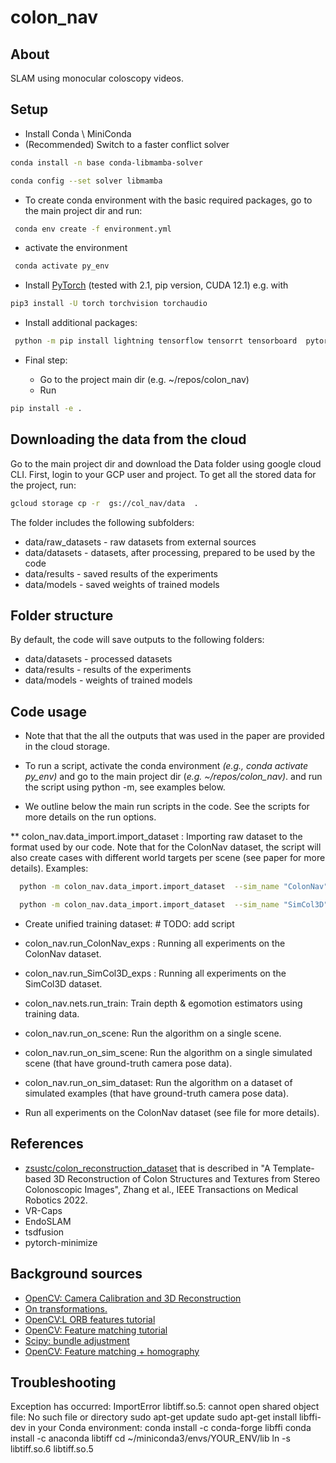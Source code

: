 # colon_nav

## About

SLAM using monocular coloscopy videos.

## Setup

* Install Conda \ MiniConda
* (Recommended)
Switch to a faster conflict solver

```bash
conda install -n base conda-libmamba-solver
```

```bash
conda config --set solver libmamba
```

* To create conda environment with the basic required packages, go to the main project dir and run:

```bash
 conda env create -f environment.yml
```

* activate the environment

```bash
 conda activate py_env
```

* Install [PyTorch](https://pytorch.org/get-started/locally/) (tested with 2.1, pip version, CUDA 12.1) e.g. with

```bash
pip3 install -U torch torchvision torchaudio
```

* Install  additional packages:

```bash
 python -m pip install lightning tensorflow tensorrt tensorboard  pytorch-minimize
```

* Final step:

  * Go to the project main dir (e.g. ~/repos/colon_nav)
  * Run

```bash
pip install -e .
```

## Downloading the data from the cloud

Go to the main project dir and download the Data folder using google cloud CLI.
First, login to your GCP user and project.
To get all the stored data for the project, run:

```bash
gcloud storage cp -r  gs://col_nav/data  .
```

The folder includes the following subfolders:

* data/raw_datasets - raw datasets from external sources
* data/datasets -  datasets, after processing, prepared to be used by the code
* data/results - saved results of the experiments
* data/models - saved weights of trained models

## Folder structure

By default, the code will save outputs to the following folders:

* data/datasets - processed datasets
* data/results - results of the experiments
* data/models - weights of trained models


## Code usage

* Note that that the all the outputs that was used in the paper are provided in the cloud storage.
* To run a script, activate the conda environment *(e.g., conda activate py_env)* and go to the main project dir (*e.g. ~/repos/colon_nav)*. and run the script using python -m, see examples below.

* We outline below the main run scripts in the code. See the scripts for more details on the run options.

** colon_nav.data_import.import_dataset : Importing raw dataset to the format used by our code.
Note that for the ColonNav dataset, the script will also create cases with different world targets per scene (see paper for more details).
Examples:

```bash
  python -m colon_nav.data_import.import_dataset  --sim_name "ColonNav" --load_dataset_path "data/raw_datasets/ColonNav" --save_dataset_path "data/datasets/ColonNav"
```

```bash
  python -m colon_nav.data_import.import_dataset  --sim_name "SimCol3D" --load_dataset_path "data/raw_datasets/SimCol3D" --save_dataset_path "data/datasets/SimCol3D"
```

* Create unified training dataset: # TODO: add script

* colon_nav.run_ColonNav_exps : Running all experiments on the ColonNav dataset.

* colon_nav.run_SimCol3D_exps : Running all experiments on the SimCol3D dataset.

* colon_nav.nets.run_train:  Train depth & egomotion estimators using training data.

* colon_nav.run_on_scene: Run the algorithm on a single scene.

* colon_nav.run_on_sim_scene: Run the algorithm on a single simulated scene (that have ground-truth camera pose data).

* colon_nav.run_on_sim_dataset: Run the algorithm on a dataset of simulated examples (that have ground-truth camera pose data).

* Run all experiments on the ColonNav dataset (see file for more details).

## References

* [zsustc/colon_reconstruction_dataset](https://github.com/zsustc/colon_reconstruction_dataset)
  that is described in "A Template-based 3D Reconstruction of Colon Structures and Textures from Stereo Colonoscopic Images", Zhang et al., IEEE Transactions on Medical Robotics  2022.
* VR-Caps
* EndoSLAM
* tsdfusion
* pytorch-minimize

## Background sources

* [OpenCV: Camera Calibration and 3D Reconstruction](https://docs.opencv.org/3.4/d9/d0c/group__calib3d.html)
* [On transformations.](chemnitz.de/informatik/KI/edu/robotik/ws2017/trans.mat.pdf)
* [OpenCV:L ORB features tutorial](https://docs.opencv.org/3.4/d1/d89/tutorial_py_orb.html)
* [OpenCV: Feature matching tutorial](https://docs.opencv.org/4.x/dc/dc3/tutorial_py_matcher.html)
* [Scipy: bundle adjustment](https://scipy-cookbook.readthedocs.io/items/bundle_adjustment.html)
* [OpenCV: Feature matching + homography](https://docs.opencv.org/3.4/d1/de0/tutorial_py_feature_homography.html)

## Troubleshooting

Exception has occurred: ImportError
libtiff.so.5: cannot open shared object file: No such file or directory
sudo apt-get update
sudo apt-get install libffi-dev
in your Conda environment:
conda install -c conda-forge libffi
conda install -c anaconda libtiff
cd ~/miniconda3/envs/YOUR_ENV/lib
ln -s libtiff.so.6  libtiff.so.5
